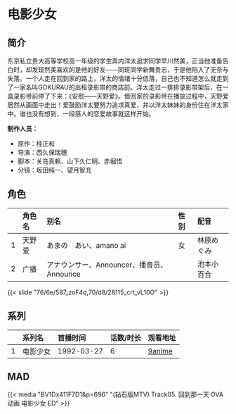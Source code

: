 # 电影少女


## 简介

东京私立贵大高等学校高一年级的学生弄内洋太追求同学早川然美，正当他准备告白时，却发现然美喜欢的是他的好友——同班同学新舞贵志，于是他陷入了无奈与失落。一个人走在回到家的路上，洋太的情绪十分低落，自己也不知道怎么就走到了一家名叫GOKURAU的出租录影带的商店前。洋太走过一排排录影带架后，在一盒录影带前停了下来：《安慰——天野爱》。借回家的录影带在播放过程中，天野爱居然从画面中走出！爱鼓励洋太要努力追求真爱，并以洋太妹妹的身份住在洋太家中。谁也没有想到，一段感人的恋爱故事就这样开始。

**制作人员：**
- 原作：桂正和
- 导演：西久保瑞穗
- 脚本：关岛真赖、山下久仁明、赤堀悟
- 分镜：坂田纯一、望月智充

## 角色

|     |   角色名   |   别名  | 性别 |  配音  |
|:--- |:------  |:----      |:---  |:--   |
| 1 | 天野爱 | あまの　あい、amano ai | 女 | 林原めぐみ |
| 2 | 广播 | アナウンサー、Announcer、播音员、Announce |  | 池本小百合 |

{{< slide "76/6e/587_zoF4q,70/d8/28115_crt_vL10O" >}}

## 系列

|     | 系列名  | 首播时间       | 话数/时长 | 观看地址                                                    |
|:----|:-----|:-----------|:------|:--------------------------------------------------------|
| 1   | 电影少女 | 1992-03-27 | 6     | [9anime](https://9anime.to/watch/video-girl-ai.ryzn/ep-1) |


## MAD

{{< media  "BV1Dx411F7D1&p=696"
"(钻石版MTV) Track05. 回到那一天  OVA动画 电影少女 ED"  >}}
